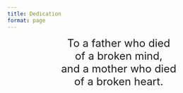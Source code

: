 ```yaml
---
title: Dedication
format: page
---
```


<p>
<font size="5" >
<center>
To a father who died <br>
of a broken mind, <br>
and a mother who died <br>
of a broken heart.
</center>
</font>
</p>
